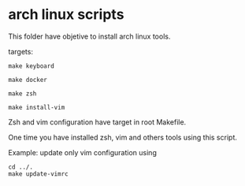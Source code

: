 # arch linux scripts

This folder have objetive to install arch linux tools.

targets:

    make keyboard
	
    make docker

    make zsh

    make install-vim


Zsh and vim configuration have target in root Makefile.

One time you have installed zsh, vim and others tools using this script.

Example: update only vim configuration using

    cd ../.
    make update-vimrc
